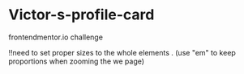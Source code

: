 # Victor-s-profile-card
frontendmentor.io challenge

!!need to set proper sizes to the whole elements . (use "em" to keep proportions when zooming the we page)
